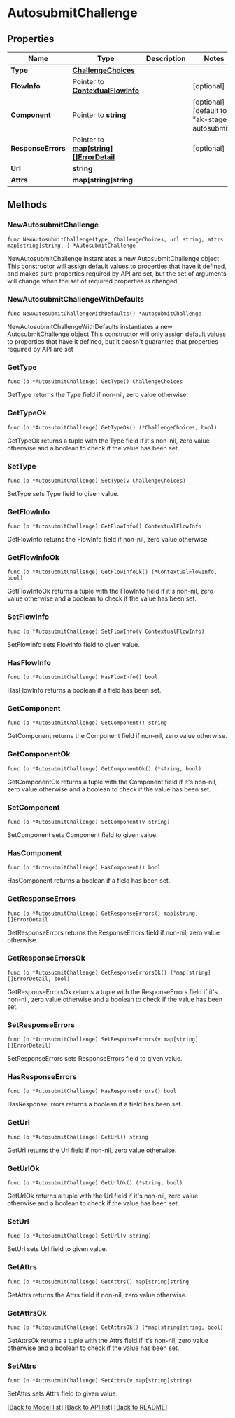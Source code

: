 # AutosubmitChallenge

## Properties

Name | Type | Description | Notes
------------ | ------------- | ------------- | -------------
**Type** | [**ChallengeChoices**](ChallengeChoices.md) |  | 
**FlowInfo** | Pointer to [**ContextualFlowInfo**](ContextualFlowInfo.md) |  | [optional] 
**Component** | Pointer to **string** |  | [optional] [default to "ak-stage-autosubmit"]
**ResponseErrors** | Pointer to [**map[string][]ErrorDetail**](array.md) |  | [optional] 
**Url** | **string** |  | 
**Attrs** | **map[string]string** |  | 

## Methods

### NewAutosubmitChallenge

`func NewAutosubmitChallenge(type_ ChallengeChoices, url string, attrs map[string]string, ) *AutosubmitChallenge`

NewAutosubmitChallenge instantiates a new AutosubmitChallenge object
This constructor will assign default values to properties that have it defined,
and makes sure properties required by API are set, but the set of arguments
will change when the set of required properties is changed

### NewAutosubmitChallengeWithDefaults

`func NewAutosubmitChallengeWithDefaults() *AutosubmitChallenge`

NewAutosubmitChallengeWithDefaults instantiates a new AutosubmitChallenge object
This constructor will only assign default values to properties that have it defined,
but it doesn't guarantee that properties required by API are set

### GetType

`func (o *AutosubmitChallenge) GetType() ChallengeChoices`

GetType returns the Type field if non-nil, zero value otherwise.

### GetTypeOk

`func (o *AutosubmitChallenge) GetTypeOk() (*ChallengeChoices, bool)`

GetTypeOk returns a tuple with the Type field if it's non-nil, zero value otherwise
and a boolean to check if the value has been set.

### SetType

`func (o *AutosubmitChallenge) SetType(v ChallengeChoices)`

SetType sets Type field to given value.


### GetFlowInfo

`func (o *AutosubmitChallenge) GetFlowInfo() ContextualFlowInfo`

GetFlowInfo returns the FlowInfo field if non-nil, zero value otherwise.

### GetFlowInfoOk

`func (o *AutosubmitChallenge) GetFlowInfoOk() (*ContextualFlowInfo, bool)`

GetFlowInfoOk returns a tuple with the FlowInfo field if it's non-nil, zero value otherwise
and a boolean to check if the value has been set.

### SetFlowInfo

`func (o *AutosubmitChallenge) SetFlowInfo(v ContextualFlowInfo)`

SetFlowInfo sets FlowInfo field to given value.

### HasFlowInfo

`func (o *AutosubmitChallenge) HasFlowInfo() bool`

HasFlowInfo returns a boolean if a field has been set.

### GetComponent

`func (o *AutosubmitChallenge) GetComponent() string`

GetComponent returns the Component field if non-nil, zero value otherwise.

### GetComponentOk

`func (o *AutosubmitChallenge) GetComponentOk() (*string, bool)`

GetComponentOk returns a tuple with the Component field if it's non-nil, zero value otherwise
and a boolean to check if the value has been set.

### SetComponent

`func (o *AutosubmitChallenge) SetComponent(v string)`

SetComponent sets Component field to given value.

### HasComponent

`func (o *AutosubmitChallenge) HasComponent() bool`

HasComponent returns a boolean if a field has been set.

### GetResponseErrors

`func (o *AutosubmitChallenge) GetResponseErrors() map[string][]ErrorDetail`

GetResponseErrors returns the ResponseErrors field if non-nil, zero value otherwise.

### GetResponseErrorsOk

`func (o *AutosubmitChallenge) GetResponseErrorsOk() (*map[string][]ErrorDetail, bool)`

GetResponseErrorsOk returns a tuple with the ResponseErrors field if it's non-nil, zero value otherwise
and a boolean to check if the value has been set.

### SetResponseErrors

`func (o *AutosubmitChallenge) SetResponseErrors(v map[string][]ErrorDetail)`

SetResponseErrors sets ResponseErrors field to given value.

### HasResponseErrors

`func (o *AutosubmitChallenge) HasResponseErrors() bool`

HasResponseErrors returns a boolean if a field has been set.

### GetUrl

`func (o *AutosubmitChallenge) GetUrl() string`

GetUrl returns the Url field if non-nil, zero value otherwise.

### GetUrlOk

`func (o *AutosubmitChallenge) GetUrlOk() (*string, bool)`

GetUrlOk returns a tuple with the Url field if it's non-nil, zero value otherwise
and a boolean to check if the value has been set.

### SetUrl

`func (o *AutosubmitChallenge) SetUrl(v string)`

SetUrl sets Url field to given value.


### GetAttrs

`func (o *AutosubmitChallenge) GetAttrs() map[string]string`

GetAttrs returns the Attrs field if non-nil, zero value otherwise.

### GetAttrsOk

`func (o *AutosubmitChallenge) GetAttrsOk() (*map[string]string, bool)`

GetAttrsOk returns a tuple with the Attrs field if it's non-nil, zero value otherwise
and a boolean to check if the value has been set.

### SetAttrs

`func (o *AutosubmitChallenge) SetAttrs(v map[string]string)`

SetAttrs sets Attrs field to given value.



[[Back to Model list]](../README.md#documentation-for-models) [[Back to API list]](../README.md#documentation-for-api-endpoints) [[Back to README]](../README.md)


